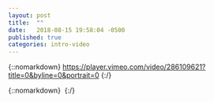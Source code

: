 ```yaml
---
layout: post
title:  ""
date:   2018-08-15 19:58:04 -0500
published: true
categories: intro-video
---
```

{::nomarkdown}
https://player.vimeo.com/video/286109621?title=0&byline=0&portrait=0
{:/}  

<!--more-->
{::nomarkdown}
<img class="lazyload" data-vimeo-id="286109621" src="" alt="">
{:/}  
